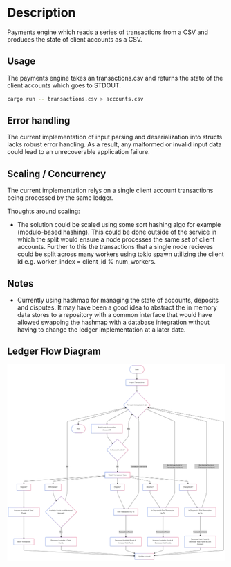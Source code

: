 # Description

Payments engine which reads a series of transactions from a CSV and produces the state of client accounts as a CSV.

## Usage

The payments engine takes an transactions.csv and returns the state of the client accounts which goes to STDOUT.

```sh
cargo run -- transactions.csv > accounts.csv
```

## Error handling

The current implementation of input parsing and deserialization into structs lacks robust error handling. As a result, any malformed or invalid input data could lead to an unrecoverable application failure.

## Scaling / Concurrency

The current implementation relys on a single client account transactions being processed by the same ledger.

Thoughts around scaling:

- The solution could be scaled using some sort hashing algo for example (modulo-based hashing). This could be done outside of the service in which the split would ensure a node processes the same set of client accounts. Further to this the transactions that a single node recieves could be split across many workers using tokio spawn utilizing the client id e.g. worker_index = client_id % num_workers.

## Notes

- Currently using hashmap for managing the state of accounts, deposits and disputes. It may have been a good idea to abstract the in memory data stores to a repository with a common interface that would have allowed swapping the hashmap with a database integration without having to change the ledger implementation at a later date.

## Ledger Flow Diagram

![](./docs/diagram.png)
